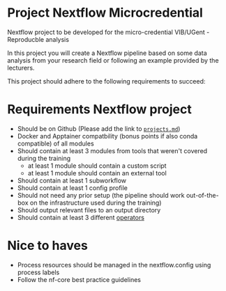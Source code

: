 # Project Nextflow Microcredential
Nextflow project to be developed for the micro-credential VIB/UGent - Reproducble analysis

In this project you will create a Nextflow pipeline based on some data analysis from your research field or following an example provided by the lecturers.

This project should adhere to the following requirements to succeed:

# Requirements Nextflow project

- Should be on Github (Please add the link to [`projects.md`](projects.md))
- Docker and Apptainer compatbility (bonus points if also conda compatible) of all modules
- Should contain at least 3 modules from tools that weren't covered during the training
    - at least 1 module should contain a custom script
    - at least 1 module should contain an external tool
- Should contain at least 1 subworkflow
- Should contain at least 1 config profile
- Should not need any prior setup (the pipeline should work out-of-the-box on the infrastructure used during the training)
- Should output relevant files to an output directory
- Should contain at least 3 different [operators](https://www.nextflow.io/docs/latest/reference/operator.html#operators)

# Nice to haves
- Process resources should be managed in the nextflow.config using process labels
- Follow the nf-core best practice guidelines
